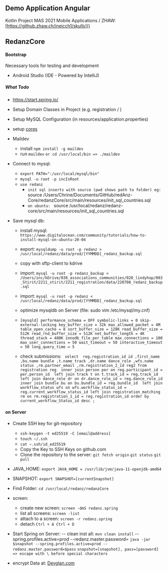 ## **Demo Application Angular**

Kotlin Project MAS 2021 Mobile Applications / ZHAW: <br>
[https://github.zhaw.ch/ineicch1/skulls]()

## RedanzCore
#### **Bootstrap**
Necessary tools for testing and development
- Android Studio (IDE - Powered by IntelliJ)

##### What Todo
- https://start.spring.io/

- Setup Domain Classes in Project (e.g. registration / )
- Setup MySQL Configuration (in resources/application.properties)
- setup [cores](https://developer.mozilla.org/en-US/docs/Web/HTTP/CORS) 
- Maildev 
  - install ``npm install -g maildev``
  - run ``maildev`` ``or cd /usr/local/bin => ./maildev``
- Connect to mysql: 
  - ``export PATH=":/usr/local/mysql/bin"``
  - ``mysql -u root -p incIsRoot``
  - ``use redanz``
    - `init sql inserts with source (pwd shows path to folder) eg: ` source /Users/Chrine/Documents/GitHub/redAnz-Core/redanzCore/src/main/resources/init_sql_countries.sql
    - `on ubuntu: ` source /usr/local/redanz/redanz-core/src/main/resources/init_sql_countries.sql
- Save mysql db:
  - install mysql: `https://www.digitalocean.com/community/tutorials/how-to-install-mysql-on-ubuntu-20-04`
  - export: ``mysqldump -u root -p redanz > /usr/local/redanz/data/prod/[YYMMDD]_redanz_backup.sql``
  - copy with sftp-client to kdrive
  - import: ``mysql -u root -p redanz_backup < /Users/inc/kDrive/030_associations_communities/020_lindyhop/003_Stirit/2211_stirit/2211_registration/data/220708_redanz_backup.sql``
  - import: ``mysql -u root -p redanz < /usr/local/redanz/data/prod/[YYMMDD]_redanz_backup.sql``
  - optimize mysqldb on Server (file: sudo vim /etc/mysql/my.cnf)
  - `[mysqld]
     performance_schema = OFF
     symbolic-links = 0
     skip-external-locking
     key_buffer_size = 32k
     max_allowed_packet = 4M
     table_open_cache = 8
     sort_buffer_size = 128K
     read_buffer_size = 512K
     read_rnd_buffer_size = 512K
     net_buffer_length = 4K
     thread_stack = 480K
     innodb_file_per_table
     max_connections = 100
     max_user_connections = 50
     wait_timeout = 50
     interactive_timeout = 50
     long_query_time = 5`

  - check submissions: `
    select 
      reg.registration_id id
     ,first_name
     ,bu.name bundle
     ,t.name track
     ,dr.name dance_role
     ,wfs.name status
     ,rm.partner_email
     ,rm.registration_2_id reg2
    from registration reg 
      inner join person per on reg.participant_id = per.person_id 
      left join track t on t.track_id = reg.track_id 
      left join dance_role dr on dr.dance_role_id = reg.dance_role_id 
      inner join bundle bu on bu.bundle_id = reg.bundle_id 
      left join workflow_status wfs on wfs.workflow_status_id = reg.current_workflow_status_id
      left join registration_matching rm on rm.registration_1_id = reg.registration_id
    order by current_workflow_Status_id desc
    ;`
 #### on Server
 - Create SSH key for git-repository
     - ``ssh-keygen -t ed25519 -C [email@address]``
     - ``touch ~/.ssh``
     - `cat ~.ssh/id_ed25519`
     - Copy the Key to SSH Keys on github.com
     - Clone the repository to the server: 
         `git fetch origin`
         `git status`
         `git pull`
 - JAVA_HOME: ``export JAVA_HOME = /usr/lib/jvm/java-11-openjdk-amd64``
 - SNAPSHOT: ``export SNAPSHOT=[currentSnapshot]``
 - Find Folder: ``cd /usr/local/redanz/redanzCore``
 - screen: 
   - create new screen: `screen -dmS redanz.spring`
   - list all screens: `screen -list`
   - attach to a screen: `screen -r redanz.spring`
   - detach `Ctrl + A Ctrl + D`
 - Start Spring on Server:
-- clean inst all:
`mvn clean install`
--spring.profiles.active=prod --redanz.master.password=
``java -jar $snapshot --spring.profiles.active=prod --redanz.master.password=$pass``
`snapshot=[snapshot], pass=[password] => escape with \ before special characters`

 - encrypt Data at: [Devglan.com](https://www.devglan.com/online-tools/jasypt-online-encryption-decryption/)
